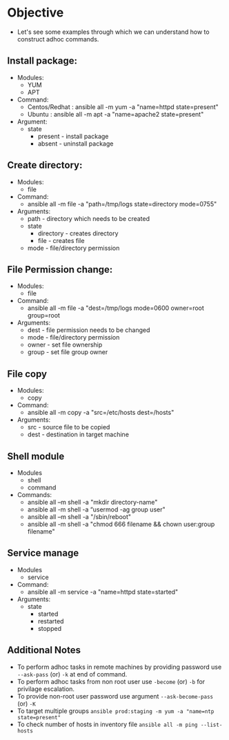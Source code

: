 # Objective 
* Let's see some examples through which we can understand how to construct adhoc commands.

## Install package:
- Modules:
    - YUM
    - APT
- Command:
    * Centos/Redhat : ansible all -m yum -a "name=httpd state=present"
    * Ubuntu        : ansible all -m apt -a "name=apache2 state=present"
- Argument:
    - state
        * present - install package
        * absent  - uninstall package

## Create directory:
- Modules:
    - file
- Command:
    * ansible all -m file -a "path=/tmp/logs state=directory mode=0755"
- Arguments:
    - path  - directory which needs to be created
    - state
        * directory - creates directory
        * file      - creates file
    - mode - file/directory permission

## File Permission change:
- Modules:
    - file
- Command:
    * ansible all -m file -a "dest=/tmp/logs mode=0600 owner=root group=root
- Arguments:
    - dest   - file permission needs to be changed
    - mode   - file/directory permission
    - owner  - set file ownership
    - group  - set file group owner

## File copy
- Modules:
    - copy
- Command:
    * ansible all -m copy -a "src=/etc/hosts dest=/hosts"
- Arguments:
    - src   - source file to be copied
    - dest  - destination in target machine
    
## Shell module
- Modules
    - shell
    - command
- Commands:
    * ansible all –m shell -a "mkdir directory-name"
    * ansible all -m shell -a “usermod -ag group user"
    * ansible all –m shell -a "/sbin/reboot"
    * ansible all -m shell -a "chmod 666 filename && chown user:group filename"

## Service manage
- Modules
    - service
- Command:
    * ansible all -m service -a "name=httpd state=started"
- Arguments:
    - state
        * started
        * restarted
        * stopped

## Additional Notes
- To perform adhoc tasks in remote machines by providing password use `--ask-pass` (or) `-k` at end of command.
- To perform adhoc tasks from non root user use `-become` (or) `-b` for privilage escalation.
- To provide non-root user password use argument `--ask-become-pass` (or) `-K`
- To target multiple groups `ansible prod:staging -m yum -a "name=ntp state=present"`
- To check number of hosts in inventory file `ansible all -m ping --list-hosts`



